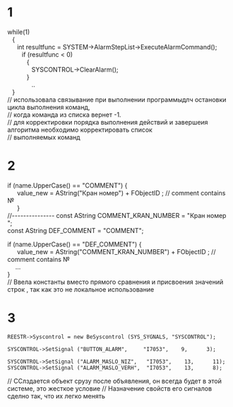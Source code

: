 # 1
	
 while(1)   
    &ensp; {   
   &ensp; &ensp; int resultfunc = SYSTEM->AlarmStepList->ExecuteAlarmCommand();   
   &ensp; &ensp; &ensp; if (resultfunc < 0)  
   &ensp; &ensp; &ensp; &ensp; {  
   &ensp; &ensp; &ensp; &ensp; &ensp;   SYSCONTROL->ClearAlarm();  
   &ensp; &ensp; &ensp; &ensp;  }  
&ensp; &ensp; &ensp; &ensp; &ensp; ..  
&ensp; }  
// использовала связывание при выполнении программыдлч остановки цикла выполнения команд,  
// когда команда из списка вернет -1.  
// для корректировки порядка выполнения действий и завершеия алгоритма необходимо корректировать список  
// выполняемых команд  

# 2
if (name.UpperCase() == "COMMENT") {  
  &ensp; &ensp; value_new = AString("Кран номер") + FObjectID ;  // comment contains  №<number>  
   &ensp; &ensp;
   }  
  //--------------- 
  const AString COMMENT_KRAN_NUMBER  = "Кран номер ";  
  const AString DEF_COMMENT  = "COMMENT";  
    
  if (name.UpperCase() == "DEF_COMMENT") {   
  &ensp; &ensp; value_new = AString("COMMENT_KRAN_NUMBER") + FObjectID ;  // comment contains  №<number>    
   &ensp; &ensp;...  
   }    
// Ввела константы вместо прямого сравнения и присвоения значений строк , так как это не локальное использование  

# 3 
 	REESTR->Syscontrol = new BeSyscontrol (SYS_SYGNALS, "SYSCONTROL");  
  
	SYSCONTROL->SetSignal ("BUTTON_ALARM",     "I7053",    9,      3);  
  
	SYSCONTROL->SetSignal ("ALARM_MASLO_NIZ",   "I7053",    13,      11);  
	SYSCONTROL->SetSignal ("ALARM_MASLO_VERH",  "I7053",    13,      8);  
 // ССлздается объект срузу после объявления, он всегда будет в этой системе, это жесткое условие
 //  Назначение свойств его сигналов сделно так, что их легко менять
 
